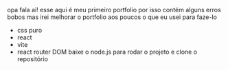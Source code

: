 opa fala ai! esse aqui é meu primeiro portfolio por isso contém alguns erros bobos mas irei melhorar o portfolio aos poucos 
o que eu usei para faze-lo
- css puro
- react 
- vite
- react router DOM
baixe o node.js para rodar o projeto e clone o repositório
